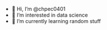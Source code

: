 - 👋 Hi, I’m @chpec0401
- 👀 I’m interested in data science
- 🌱 I’m currently learning random stuff

<!---
chpec0401/chpec0401 is a ✨ special ✨ repository because its `README.md` (this file) appears on your GitHub profile.
You can click the Preview link to take a look at your changes.
--->
